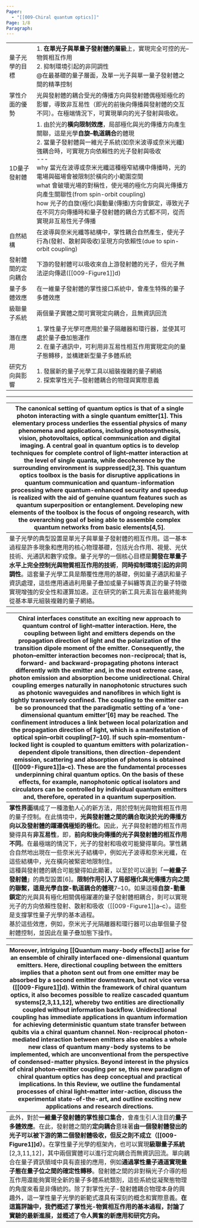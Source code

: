 ```yaml
---
Paper:
  - "[[009-Chiral quantum optics]]"
Page: 1/8
Paragraph:
---
```


|           |                                                                                                                                                                                                                                                                                                          |
| --------- | -------------------------------------------------------------------------------------------------------------------------------------------------------------------------------------------------------------------------------------------------------------------------------------------------------- |
| 量子光學的目標   | 1. **在單光子與單量子發射體的層級**上，實現完全可控的光–物質相互作用<br>2. 抑制環境引起的非同調性<br>@在最基礎的量子層面，及單一光子與單一量子發射體之間的精準控制                                                                                                                                                                                                              |
| 掌性介面的優勢   | 光與發射體的耦合受光的傳播方向與發射體偶極矩極化的影響，導致非互易性（即光的前後向傳播與發射體的交互不同）。在極端情況下，可實現單向的光子發射與吸收。                                                                                                                                                                                                                              |
| 1D量子發射體   | 1. 由於光的**橫向限制效應**，局部極化與光的傳播方向產生關聯，這是光學**自旋–軌道耦合**的體現<br>2. 當量子發射體與一維光子系統(如奈米波導或奈米光纖)強耦合時，可實現方向依賴性的光子發射與吸收<br>---<br>why  當光在波導或奈米光纖這種極窄結構中傳播時，光的電場與磁場會被限制於橫向的小範圍空間<br>what 會破壞光場的對稱性，使光場的極化方向與光傳播方向產生關聯性(from spin-orbit coupling)<br>how  光子的自旋(極化)與動量(傳播)方向會鎖定，導致光子在不同方向傳播時和量子發射體的耦合方式都不同，從而實現非互易性光子傳播 |
| 自然結構      | 在波導與奈米光纖等結構中，掌性耦合自然產生，使光子行為(發射、散射與吸收)呈現方向依賴性(due to spin-orbit coupling)                                                                                                                                                                                                                                 |
| 發射體間的定向耦合 | 下游的發射體可以吸收來自上游發射體的光子，但光子無法逆向傳遞([[009-Figure1]]d)                                                                                                                                                                                                                                                         |
| 量子多體效應    | 在一維量子發射體的掌性接口系統中，會產生特殊的量子多體效應                                                                                                                                                                                                                                                                            |
| 級聯量子系統    | 兩個量子實體之間可實現定向耦合，且無資訊回流                                                                                                                                                                                                                                                                                   |
| 潛在應用      | 1. 掌性量子光學可應用於量子隔離器和環行器，並使其可處於量子疊加態運作<br>2. 在量子通訊中，可利用非互易性相互作用實現定向的量子態轉移，並構建新型量子多體系統                                                                                                                                                                                                                      |
| 研究方向與影響   | 1. 發展新的量子光學工具以組裝複雜的量子網絡<br>2. 探索掌性光子–發射體耦合的物理與實際意義                                                                                                                                                                                                                                                       |

---

| The canonical setting of quantum optics is that of a single photon interacting with a single quantum emitter[1]. This elementary process underlies the essential physics of many phenomena and applications, including photosynthesis, vision, photovoltaics, optical communication and digital imaging. **A central goal in quantum optics is to develop techniques for complete control of light–matter interaction at the level of single quanta, while decoherence by the surrounding environment is suppressed**[2,3]. This quantum optics toolbox is the basis for disruptive applications in quantum communication and quantum-information processing where quantum-enhanced security and speedup is realized with the aid of genuine quantum features such as quantum superposition or entanglement. Developing new elements of the toolbox is the focus of ongoing research, with the overarching goal of being able to assemble complex quantum networks from basic elements[4,5]. |
| -------------------------------------------------------------------------------------------------------------------------------------------------------------------------------------------------------------------------------------------------------------------------------------------------------------------------------------------------------------------------------------------------------------------------------------------------------------------------------------------------------------------------------------------------------------------------------------------------------------------------------------------------------------------------------------------------------------------------------------------------------------------------------------------------------------------------------------------------------------------------------------------------------------------------------------------------------------------------------------------- |
| 量子光學的典型設置是單光子與單量子發射體的相互作用。這一基本過程是許多現象和應用的核心物理基礎，包括光合作用、視覺、光伏技術、光通訊和數字成像。量子光學的一個核心目標是**開發在單量子水平上完全控制光與物質相互作用的技術**，**同時抑制環境引起的非同調性**。這套量子光學工具是顛覆性應用的基礎，例如量子通訊和量子資訊處理，這些應用通過利用量子疊加或量子糾纏等真正的量子特徵實現增強的安全性和運算加速。正在研究的新工具元素旨在最終能夠從基本單元組裝複雜的量子網絡。                                                                                                                                                                                                                                                                                                                                                                                                                                                                                                                                                                                                                                                                                                                                                    |

| **Chiral interfaces** constitute an exciting new approach to quantum control of light–matter interaction. Here, the coupling between light and emitters depends on the propagation direction of light and the polarization of the transition dipole moment of the emitter. Consequently, the photon–emitter interaction becomes non-reciprocal; that is, forward- and backward-propagating photons interact differently with the emitter and, in the most extreme case, photon emission and absorption become unidirectional. Chiral coupling emerges naturally in nanophotonic structures such as photonic waveguides and nanofibres in which light is tightly transversely confined. The coupling to the emitter can be so pronounced that the paradigmatic setting of a ‘one-dimensional quantum emitter’[6] may be reached. The confinement introduces a link between local polarization and the propagation direction of light, which is a manifestation of optical spin–orbit coupling[7–10]. If such spin–momentum-locked light is coupled to quantum emitters with polarization-dependent dipole transitions, then direction-dependent emission, scattering and absorption of photons is obtained ([[009-Figure1]]a–c). These are the fundamental processes underpinning chiral quantum optics. On the basis of these effects, for example, nanophotonic optical isolators and circulators can be controlled by individual quantum emitters and, therefore, operated in a quantum superposition. |
| -------------------------------------------------------------------------------------------------------------------------------------------------------------------------------------------------------------------------------------------------------------------------------------------------------------------------------------------------------------------------------------------------------------------------------------------------------------------------------------------------------------------------------------------------------------------------------------------------------------------------------------------------------------------------------------------------------------------------------------------------------------------------------------------------------------------------------------------------------------------------------------------------------------------------------------------------------------------------------------------------------------------------------------------------------------------------------------------------------------------------------------------------------------------------------------------------------------------------------------------------------------------------------------------------------------------------------------------------------------------------------------------------------------------------------------------------------------------------------------------------------- |
| **掌性界面**構成了一種激動人心的新方法，用於控制光與物質相互作用的量子控制。在此情境中，**光與發射體之間的耦合取決於光的傳播方向以及發射體的躍遷偶極矩的極化**。因此，光子與發射體的相互作用變得具有**非互易性**，即，**前向和後向傳播的光子與發射體的相互作用不同**。在最極端的情況下，光子的發射和吸收可能變得單向。掌性耦合自然地出現在一些奈米光子結構中，例如光子波導和奈米光纖，在這些結構中，光在橫向被緊密地限制住。<br>這種與發射體的耦合可能變得如此顯著，以至於可以達到「**一維量子發射體**」的典型設置[6]。**限制作用引入了局部極化與光傳播方向之間的聯繫，這是光學自旋-軌道耦合的體現**7–10。如果這種**自旋-動量鎖定**的光與具有極化相關偶極躍遷的量子發射體相耦合，則可以實現光子的方向依賴性發射、散射和吸收（[[009-Figure1]]a–c）。這些是支撐掌性量子光學的基本過程。<br>基於這些效應，例如，奈米光子光隔離器和環行器可以由單個量子發射體控制，並因此在量子疊加態下操作。                                                                                                                                                                                                                                                                                                                                                                                                                                                                                                                                                                                                                                                                                                                                                                                                                                                                                                                                                                                                                             |

| Moreover, intriguing [[Quantum many-body effects]] arise for an ensemble of chirally interfaced one-dimensional quantum emitters. Here, directional coupling between the emitters implies that a photon sent out from one emitter may be absorbed by a second emitter downstream, but not vice versa ([[009-Figure1]]d). Within the framework of chiral quantum optics, it also becomes possible to realize cascaded quantum systems[2,3,11,12], whereby two entities are directionally coupled without information backflow. Unidirectional coupling has immediate applications in quantum information for achieving deterministic quantum state transfer between qubits via a chiral quantum channel. Non-reciprocal photon-mediated interaction between emitters also enables a whole new class of quantum many-body systems to be implemented, which are unconventional from the perspective of condensed-matter physics. Beyond interest in the physics of chiral photon–emitter coupling per se, this new paradigm of chiral quantum optics has deep conceptual and practical implications. In this Review, we outline the fundamental processes of chiral light–matter inter-action, discuss the experimental state-of-the-art, and outline exciting new applications and research directions. |
| ----------------------------------------------------------------------------------------------------------------------------------------------------------------------------------------------------------------------------------------------------------------------------------------------------------------------------------------------------------------------------------------------------------------------------------------------------------------------------------------------------------------------------------------------------------------------------------------------------------------------------------------------------------------------------------------------------------------------------------------------------------------------------------------------------------------------------------------------------------------------------------------------------------------------------------------------------------------------------------------------------------------------------------------------------------------------------------------------------------------------------------------------------------------------------------------------------------------------------------------------------------------------------------------------------- |
| 此外，對於**一維量子發射體的掌性接口集合**，會產生引人注目的**量子多體效應**。在此，發射體之間的**定向耦合**意味著**由一個發射體發出的光子可以被下游的第二個發射體吸收，但反之則不成立（[[009-Figure1]]d）**。在掌性量子光學的框架內，也可以實現**級聯量子系統**[2,3,11,12]，其中兩個實體可以進行定向耦合而無資訊回流。單向耦合在量子資訊領域中具有直接的應用，例如**通過掌性量子通道實現量子態在量子位之間的確定性轉移**。發射體之間的非對稱光子介導的相互作用還能夠實現全新的量子多體系統類別，這些系統從凝聚態物理的角度來看是非傳統的。除了對掌性光子-發射體耦合物理本身的興趣外，這一掌性量子光學的新範式還具有深刻的概念和實際意義。**在這篇評論中，我們概述了掌性光-物質相互作用的基本過程，討論了實驗的最新進展，並概述了令人興奮的新應用和研究方向。**                                                                                                                                                                                                                                                                                                                                                                                                                                                                                                                                                                                                                                                                                                                                                                                                                                                                                          |
